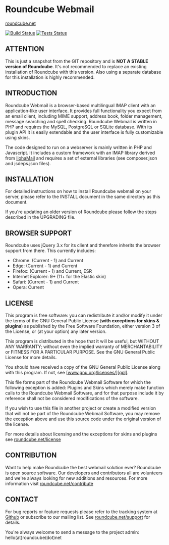 Roundcube Webmail 
=================
[roundcube.net](https://roundcube.net)

[![Build Status](https://api.travis-ci.org/roundcube/roundcubemail.svg?branch=master)](https://travis-ci.org/roundcube/roundcubemail)
[![Tests Status](https://github.com/roundcube/roundcubemail/actions/workflows/tests.yml/badge.svg?branch=master)](https://github.com/roundcube/roundcubemail/actions/workflows/tests.yml)

ATTENTION
---------
This is just a snapshot from the GIT repository and is **NOT A STABLE
version of Roundcube**. It's not recommended to replace an existing installation
of Roundcube with this version. Also using a separate database for this
installation is highly recommended.


INTRODUCTION
------------
Roundcube Webmail is a browser-based multilingual IMAP client with an
application-like user interface. It provides full functionality you expect
from an email client, including MIME support, address book, folder management,
message searching and spell checking. Roundcube Webmail is written in PHP and
requires the MySQL, PostgreSQL or SQLite database. With its plugin API it is
easily extendable and the user interface is fully customizable using skins.

The code designed to run on a webserver is mainly written in PHP and Javascript.
It includes a custom framework with an IMAP library derived from [IlohaMail][iloha]
and requires a set of external libraries (see composer.json and jsdeps.json files).


INSTALLATION
------------
For detailed instructions on how to install Roundcube webmail on your server,
please refer to the INSTALL document in the same directory as this document.

If you're updating an older version of Roundcube please follow the steps
described in the UPGRADING file.


BROWSER SUPPORT
---------------
Roundcube uses jQuery 3.x for its client and therefore inherits the browser
support from there. This currently includes:

- Chrome: (Current - 1) and Current
- Edge: (Current - 1) and Current
- Firefox: (Current - 1) and Current, ESR
- Internet Explorer: 9+ (11+ for the Elastic skin)
- Safari: (Current - 1) and Current
- Opera: Current


LICENSE
-------
This program is free software: you can redistribute it and/or modify
it under the terms of the GNU General Public License (**with exceptions
for skins & plugins**) as published by the Free Software Foundation,
either version 3 of the License, or (at your option) any later version.

This program is distributed in the hope that it will be useful,
but WITHOUT ANY WARRANTY; without even the implied warranty of
MERCHANTABILITY or FITNESS FOR A PARTICULAR PURPOSE. See the
GNU General Public License for more details.

You should have received a copy of the GNU General Public License
along with this program. If not, see [www.gnu.org/licenses/][gpl].

This file forms part of the Roundcube Webmail Software for which the
following exception is added: Plugins and Skins which merely make
function calls to the Roundcube Webmail Software, and for that purpose
include it by reference shall not be considered modifications of
the software.

If you wish to use this file in another project or create a modified
version that will not be part of the Roundcube Webmail Software, you
may remove the exception above and use this source code under the
original version of the license.

For more details about licensing and the exceptions for skins and plugins
see [roundcube.net/license][license]


CONTRIBUTION
------------
Want to help make Roundcube the best webmail solution ever?
Roundcube is open source software. Our developers and contributors all
are volunteers and we're always looking for new additions and resources.
For more information visit [roundcube.net/contribute][contrib]


CONTACT
-------
For bug reports or feature requests please refer to the tracking system
at [Github][githubissues] or subscribe to our mailing list.
See [roundcube.net/support][support] for details.

You're always welcome to send a message to the project admin:
hello(at)roundcube(dot)net


[iloha]:        https://sourceforge.net/projects/ilohamail/
[gpl]:          https://www.gnu.org/licenses/
[license]:      https://roundcube.net/license
[contrib]:      https://roundcube.net/contribute
[support]:      https://roundcube.net/support
[githubissues]: https://github.com/roundcube/roundcubemail/issues

